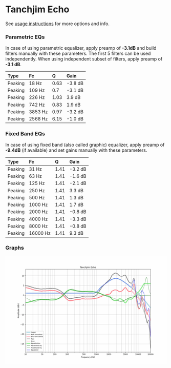 # Tanchjim Echo
See [usage instructions](https://github.com/jaakkopasanen/AutoEq#usage) for more options and info.

### Parametric EQs
In case of using parametric equalizer, apply preamp of **-3.1dB** and build filters manually
with these parameters. The first 5 filters can be used independently.
When using independent subset of filters, apply preamp of **-3.1 dB**.

| Type    | Fc      |    Q | Gain    |
|:--------|:--------|:-----|:--------|
| Peaking | 18 Hz   | 0.63 | -3.8 dB |
| Peaking | 109 Hz  | 0.7  | -3.1 dB |
| Peaking | 226 Hz  | 1.03 | 3.9 dB  |
| Peaking | 742 Hz  | 0.83 | 1.9 dB  |
| Peaking | 3853 Hz | 0.97 | -3.2 dB |
| Peaking | 2568 Hz | 6.15 | -1.0 dB |

### Fixed Band EQs
In case of using fixed band (also called graphic) equalizer, apply preamp of **-9.4dB**
(if available) and set gains manually with these parameters.

| Type    | Fc       |    Q | Gain    |
|:--------|:---------|:-----|:--------|
| Peaking | 31 Hz    | 1.41 | -3.2 dB |
| Peaking | 63 Hz    | 1.41 | -1.6 dB |
| Peaking | 125 Hz   | 1.41 | -2.1 dB |
| Peaking | 250 Hz   | 1.41 | 3.3 dB  |
| Peaking | 500 Hz   | 1.41 | 1.3 dB  |
| Peaking | 1000 Hz  | 1.41 | 1.7 dB  |
| Peaking | 2000 Hz  | 1.41 | -0.8 dB |
| Peaking | 4000 Hz  | 1.41 | -3.3 dB |
| Peaking | 8000 Hz  | 1.41 | -0.8 dB |
| Peaking | 16000 Hz | 1.41 | 9.3 dB  |

### Graphs
![](./Tanchjim%20Echo.png)